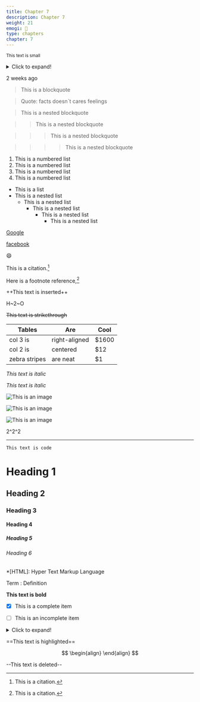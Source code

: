 ```yaml
---
title: Chapter 7
description: Chapter 7
weight: 21
emogi: 🤠
type: chapters
chapter: 7
---
```



<sub>This text is small</sub>


<details>
<summary>Click to expand!</summary>
</details>


<time datetime="2013-04-06T12:32+00:00">2 weeks ago</time>


> This is a blockquote

> Quote: facts doesn`t cares feelings 

> This is a nested blockquote

>> This is a nested blockquote

>>> This is a nested blockquote

>>>> This is a nested blockquote


1. This is a numbered list
2. This is a numbered list
3. This is a numbered list
4. This is a numbered list
- This is a list
- This is a nested list
	- This is a nested list
		- This is a nested list
			- This is a nested list
				- This is a nested list


[Google](https://www.google.com)

[facebook](https://www.facebook.com "This is a title")


:smile:


This is a citation.[^1]
[^1]: This is a citation.


Here is a footnote reference,[^1]
[^1]: And here is the footnote.


++This text is inserted++


H~2~O


~~This text is strikethrough~~


| Tables | Are | Cool |
| --- | --- | --- |
| col 3 is | right-aligned | $1600 |
| col 2 is | centered | $12 |
| zebra stripes | are neat | $1 |


*This text is italic*

_This text is italic_


![This is an image](https://www.google.com/images/branding/googlelogo/1x/googlelogo_color_272x92dp.png)

![This is an image](https://images.pexels.com/photos/14980905/pexels-photo-14980905.jpeg "This is a title")

![This is an image](https://images.pexels.com/photos/1612351/pexels-photo-1612351.jpeg)


2^2^2


---


`This text is code`


# Heading 1 
## Heading 2 
### Heading 3 
#### Heading 4 
##### Heading 5 
###### Heading 6 


*[HTML]: Hyper Text Markup Language


Term
: Definition


**This text is bold**


- [x] This is a complete item
- [ ] This is an incomplete item


<details>
<summary>Click to expand!</summary>
</details>


==This text is highlighted==


$$
\begin{align}
\end{align}
$$


--This text is deleted--

